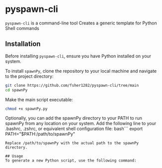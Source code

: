 # pyspawn-cli
`pyspawn-cli` is a command-line tool Creates a generic template for Python Shell commands

## Installation

Before installing `pyspawn-cli`, ensure you have Python installed on your system.


To install `spawnPy`, clone the repository to your local machine and navigate to the project directory:

```bash
git clone https://github.com/fsher1282/pyspawn-cli/tree/main
cd spawnPy
```

Make the main script executable:
```bash
chmod +x spawnPy.py
```

Optionally, you can add the spawnPy directory to your PATH to run spawnPy from any location on your system. Add the following line to your .bashrc, .zshrc, or equivalent shell configuration file:
bash```
export PATH="$PATH:/path/to/spawnPy"
```
Replace /path/to/spawnPy with the actual path to the spawnPy directory.

## Usage
To generate a new Python script, use the following command:
